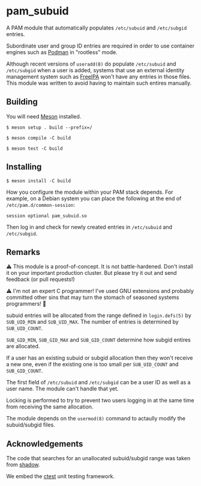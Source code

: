 pam_subuid
==========

A PAM module that automatically populates `/etc/subuid` and `/etc/subgid` entries.

Subordinate user and group ID entries are required in order to use container
engines such as [Podman](https://podman.io/) in "rootless" mode.

Although recent versions of `useradd(8)` do populate `/etc/subuid` and
`/etc/subgid` when a user is added, systems that use an external identity
management system such as [FreeIPA](https://www.freeipa.org/) won't have any
entries in those files. This module was written to avoid having to maintain
such entires manually.

Building
--------

You will need [Meson](https://mesonbuild.com/) installed.

```
$ meson setup . build --prefix=/

$ meson compile -C build

$ meson test -C build 
```

Installing
----------

```
$ meson install -C build
```

How you configure the module within your PAM stack depends. For example, on a
Debian system you can place the following at the end of
`/etc/pam.d/common-session`:

```
session optional pam_subuid.so
```

Then log in and check for newly created entries in `/etc/subuid` and
`/etc/subgid`.

Remarks
-------

⚠️ This module is a proof-of-concept. It is not battle-hardened. Don't install
it on your important production cluster. But please try it out and send
feedback (or pull requests!)

⚠️ I'm not an expert C programmer! I've used GNU extensions and probably
committed other sins that may turn the stomach of seasoned systems programmers!
🙇

subuid entries will be allocated from the range defined in `login.defs(5)` by
`SUB_UID_MIN` and `SUB_UID_MAX`. The number of entries is determined by
`SUB_UID_COUNT`.

`SUB_GID_MIN`, `SUB_GID_MAX` and `SUB_GID_COUNT` determine how subgid entires
are allocated.

If a user has an existing subuid or subgid allocation then they won't receive a
new one, even if the existing one is too small per `SUB_UID_COUNT` and
`SUB_GID_COUNT`.

The first field of `/etc/subuid` and `/etc/subgid` can be a user ID as well as
a user name. The module can't handle that yet.

Locking is performed to try to prevent two users logging in at the same time
from receiving the same allocation.

The module depends on the `usermod(8)` command to actaully modify the
subuid/subgid files.

Acknowledgements
----------------

The code that searches for an unallocated subuid/subgid range was taken from
[shadow](https://github.com/shadow-maint/shadow).

We embed the [ctest](https://github.com/bvdberg/ctest) unit testing framework.
